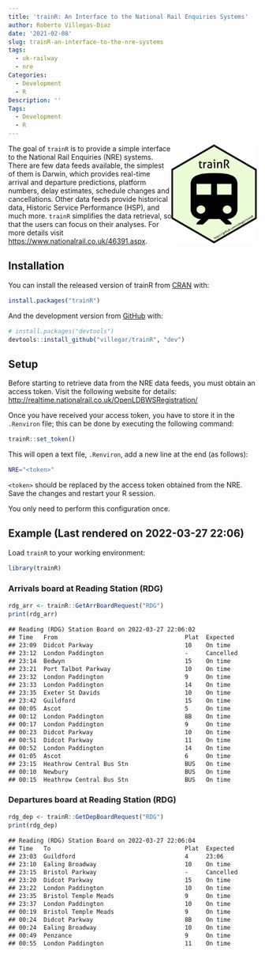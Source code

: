 ```yaml
---
title: 'trainR: An Interface to the National Rail Enquiries Systems'
author: Roberto Villegas-Diaz
date: '2021-02-08'
slug: trainR-an-interface-to-the-nre-systems
tags:
  - uk-railway
  - nre
Categories:
  - Development
  - R
Description: ''
Tags:
  - Development
  - R
---
```


<img src="https://raw.githubusercontent.com/villegar/trainR/main/inst/images/logo.png" alt="logo" align="right" height=200px/>

The goal of `trainR` is to provide a simple interface to the 
National Rail Enquiries (NRE) systems. There are few data feeds 
available, the simplest of them is Darwin, which provides real-time 
arrival and departure predictions, platform numbers, delay estimates, 
schedule changes and cancellations. Other data feeds provide historical 
data, Historic Service Performance (HSP), and much more. `trainR` 
simplifies the data retrieval, so that the users can focus on their 
analyses. For more details visit 
https://www.nationalrail.co.uk/46391.aspx.

## Installation

You can install the released version of trainR from [CRAN](https://CRAN.R-project.org) with:

``` r
install.packages("trainR")
```

And the development version from [GitHub](https://github.com/) with:

``` r
# install.packages("devtools")
devtools::install_github("villegar/trainR", "dev")
```

## Setup
Before starting to retrieve data from the NRE data feeds, you must obtain an access token. 
Visit the following website for details: http://realtime.nationalrail.co.uk/OpenLDBWSRegistration/

Once you have received your access token, you have to store it in the `.Renviron` file; this can be 
done by executing the following command:


```r
trainR::set_token()
```

This will open a text file, `.Renviron`, add a new line at the end (as follows):

```bash
NRE="<token>"
```

`<token>` should be replaced by the access token obtained from the NRE. Save the changes and restart 
your R session.

You only need to perform this configuration once.

## Example (Last rendered on 2022-03-27 22:06)

Load `trainR` to your working environment:

```r
library(trainR)
```

### Arrivals board at Reading Station (RDG)


```r
rdg_arr <- trainR::GetArrBoardRequest("RDG")
print(rdg_arr)
```

```
## Reading (RDG) Station Board on 2022-03-27 22:06:02
## Time   From                                    Plat  Expected
## 23:09  Didcot Parkway                          10    On time
## 23:12  London Paddington                       -     Cancelled
## 23:14  Bedwyn                                  15    On time
## 23:21  Port Talbot Parkway                     10    On time
## 23:32  London Paddington                       9     On time
## 23:33  London Paddington                       14    On time
## 23:35  Exeter St Davids                        10    On time
## 23:42  Guildford                               15    On time
## 00:05  Ascot                                   5     On time
## 00:12  London Paddington                       8B    On time
## 00:17  London Paddington                       9     On time
## 00:23  Didcot Parkway                          10    On time
## 00:51  Didcot Parkway                          11    On time
## 00:52  London Paddington                       14    On time
## 01:05  Ascot                                   6     On time
## 23:15  Heathrow Central Bus Stn                BUS   On time
## 00:10  Newbury                                 BUS   On time
## 00:15  Heathrow Central Bus Stn                BUS   On time
```

### Departures board at Reading Station (RDG)


```r
rdg_dep <- trainR::GetDepBoardRequest("RDG")
print(rdg_dep)
```

```
## Reading (RDG) Station Board on 2022-03-27 22:06:04
## Time   To                                      Plat  Expected
## 23:03  Guildford                               4     23:06
## 23:10  Ealing Broadway                         10    On time
## 23:15  Bristol Parkway                         -     Cancelled
## 23:20  Didcot Parkway                          15    On time
## 23:22  London Paddington                       10    On time
## 23:35  Bristol Temple Meads                    9     On time
## 23:37  London Paddington                       10    On time
## 00:19  Bristol Temple Meads                    9     On time
## 00:24  Didcot Parkway                          8B    On time
## 00:24  Ealing Broadway                         10    On time
## 00:49  Penzance                                9     On time
## 00:55  London Paddington                       11    On time
```
